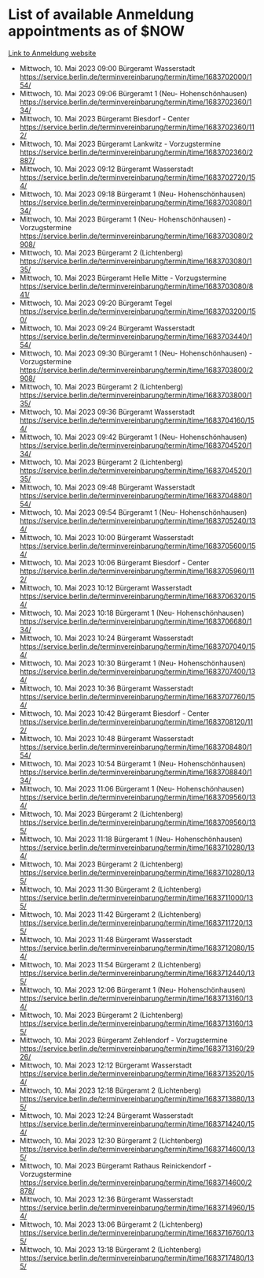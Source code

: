 # List of available Anmeldung appointments as of $NOW
[Link to Anmeldung website](https://service.berlin.de/terminvereinbarung/termin/tag.php?termin=1&anliegen[]=120686&dienstleisterlist=122210,122217,327316,122219,327312,122227,327314,122231,327346,122243,327348,122254,122252,329742,122260,329745,122262,329748,122271,327278,122273,327274,122277,327276,330436,122280,327294,122282,327290,122284,327292,122291,327270,122285,327266,122286,327264,122296,327268,150230,329760,122297,327286,122294,327284,122312,329763,122314,329775,122304,327330,122311,327334,122309,327332,317869,122281,327352,122279,329772,122283,122276,327324,122274,327326,122267,329766,122246,327318,122251,327320,122257,327322,122208,327298,122226,327300&herkunft=http%3A%2F%2Fservice.berlin.de%2Fdienstleistung%2F120686%2F)
- Mittwoch, 10. Mai 2023 09:00 Bürgeramt Wasserstadt https://service.berlin.de/terminvereinbarung/termin/time/1683702000/154/
- Mittwoch, 10. Mai 2023 09:06 Bürgeramt 1 (Neu- Hohenschönhausen) https://service.berlin.de/terminvereinbarung/termin/time/1683702360/134/
- Mittwoch, 10. Mai 2023  Bürgeramt Biesdorf - Center https://service.berlin.de/terminvereinbarung/termin/time/1683702360/112/
- Mittwoch, 10. Mai 2023  Bürgeramt Lankwitz - Vorzugstermine https://service.berlin.de/terminvereinbarung/termin/time/1683702360/2887/
- Mittwoch, 10. Mai 2023 09:12 Bürgeramt Wasserstadt https://service.berlin.de/terminvereinbarung/termin/time/1683702720/154/
- Mittwoch, 10. Mai 2023 09:18 Bürgeramt 1 (Neu- Hohenschönhausen) https://service.berlin.de/terminvereinbarung/termin/time/1683703080/134/
- Mittwoch, 10. Mai 2023  Bürgeramt 1 (Neu- Hohenschönhausen) - Vorzugstermine https://service.berlin.de/terminvereinbarung/termin/time/1683703080/2908/
- Mittwoch, 10. Mai 2023  Bürgeramt 2 (Lichtenberg) https://service.berlin.de/terminvereinbarung/termin/time/1683703080/135/
- Mittwoch, 10. Mai 2023  Bürgeramt Helle Mitte - Vorzugstermine https://service.berlin.de/terminvereinbarung/termin/time/1683703080/841/
- Mittwoch, 10. Mai 2023 09:20 Bürgeramt Tegel https://service.berlin.de/terminvereinbarung/termin/time/1683703200/150/
- Mittwoch, 10. Mai 2023 09:24 Bürgeramt Wasserstadt https://service.berlin.de/terminvereinbarung/termin/time/1683703440/154/
- Mittwoch, 10. Mai 2023 09:30 Bürgeramt 1 (Neu- Hohenschönhausen) - Vorzugstermine https://service.berlin.de/terminvereinbarung/termin/time/1683703800/2908/
- Mittwoch, 10. Mai 2023  Bürgeramt 2 (Lichtenberg) https://service.berlin.de/terminvereinbarung/termin/time/1683703800/135/
- Mittwoch, 10. Mai 2023 09:36 Bürgeramt Wasserstadt https://service.berlin.de/terminvereinbarung/termin/time/1683704160/154/
- Mittwoch, 10. Mai 2023 09:42 Bürgeramt 1 (Neu- Hohenschönhausen) https://service.berlin.de/terminvereinbarung/termin/time/1683704520/134/
- Mittwoch, 10. Mai 2023  Bürgeramt 2 (Lichtenberg) https://service.berlin.de/terminvereinbarung/termin/time/1683704520/135/
- Mittwoch, 10. Mai 2023 09:48 Bürgeramt Wasserstadt https://service.berlin.de/terminvereinbarung/termin/time/1683704880/154/
- Mittwoch, 10. Mai 2023 09:54 Bürgeramt 1 (Neu- Hohenschönhausen) https://service.berlin.de/terminvereinbarung/termin/time/1683705240/134/
- Mittwoch, 10. Mai 2023 10:00 Bürgeramt Wasserstadt https://service.berlin.de/terminvereinbarung/termin/time/1683705600/154/
- Mittwoch, 10. Mai 2023 10:06 Bürgeramt Biesdorf - Center https://service.berlin.de/terminvereinbarung/termin/time/1683705960/112/
- Mittwoch, 10. Mai 2023 10:12 Bürgeramt Wasserstadt https://service.berlin.de/terminvereinbarung/termin/time/1683706320/154/
- Mittwoch, 10. Mai 2023 10:18 Bürgeramt 1 (Neu- Hohenschönhausen) https://service.berlin.de/terminvereinbarung/termin/time/1683706680/134/
- Mittwoch, 10. Mai 2023 10:24 Bürgeramt Wasserstadt https://service.berlin.de/terminvereinbarung/termin/time/1683707040/154/
- Mittwoch, 10. Mai 2023 10:30 Bürgeramt 1 (Neu- Hohenschönhausen) https://service.berlin.de/terminvereinbarung/termin/time/1683707400/134/
- Mittwoch, 10. Mai 2023 10:36 Bürgeramt Wasserstadt https://service.berlin.de/terminvereinbarung/termin/time/1683707760/154/
- Mittwoch, 10. Mai 2023 10:42 Bürgeramt Biesdorf - Center https://service.berlin.de/terminvereinbarung/termin/time/1683708120/112/
- Mittwoch, 10. Mai 2023 10:48 Bürgeramt Wasserstadt https://service.berlin.de/terminvereinbarung/termin/time/1683708480/154/
- Mittwoch, 10. Mai 2023 10:54 Bürgeramt 1 (Neu- Hohenschönhausen) https://service.berlin.de/terminvereinbarung/termin/time/1683708840/134/
- Mittwoch, 10. Mai 2023 11:06 Bürgeramt 1 (Neu- Hohenschönhausen) https://service.berlin.de/terminvereinbarung/termin/time/1683709560/134/
- Mittwoch, 10. Mai 2023  Bürgeramt 2 (Lichtenberg) https://service.berlin.de/terminvereinbarung/termin/time/1683709560/135/
- Mittwoch, 10. Mai 2023 11:18 Bürgeramt 1 (Neu- Hohenschönhausen) https://service.berlin.de/terminvereinbarung/termin/time/1683710280/134/
- Mittwoch, 10. Mai 2023  Bürgeramt 2 (Lichtenberg) https://service.berlin.de/terminvereinbarung/termin/time/1683710280/135/
- Mittwoch, 10. Mai 2023 11:30 Bürgeramt 2 (Lichtenberg) https://service.berlin.de/terminvereinbarung/termin/time/1683711000/135/
- Mittwoch, 10. Mai 2023 11:42 Bürgeramt 2 (Lichtenberg) https://service.berlin.de/terminvereinbarung/termin/time/1683711720/135/
- Mittwoch, 10. Mai 2023 11:48 Bürgeramt Wasserstadt https://service.berlin.de/terminvereinbarung/termin/time/1683712080/154/
- Mittwoch, 10. Mai 2023 11:54 Bürgeramt 2 (Lichtenberg) https://service.berlin.de/terminvereinbarung/termin/time/1683712440/135/
- Mittwoch, 10. Mai 2023 12:06 Bürgeramt 1 (Neu- Hohenschönhausen) https://service.berlin.de/terminvereinbarung/termin/time/1683713160/134/
- Mittwoch, 10. Mai 2023  Bürgeramt 2 (Lichtenberg) https://service.berlin.de/terminvereinbarung/termin/time/1683713160/135/
- Mittwoch, 10. Mai 2023  Bürgeramt Zehlendorf - Vorzugstermine https://service.berlin.de/terminvereinbarung/termin/time/1683713160/2926/
- Mittwoch, 10. Mai 2023 12:12 Bürgeramt Wasserstadt https://service.berlin.de/terminvereinbarung/termin/time/1683713520/154/
- Mittwoch, 10. Mai 2023 12:18 Bürgeramt 2 (Lichtenberg) https://service.berlin.de/terminvereinbarung/termin/time/1683713880/135/
- Mittwoch, 10. Mai 2023 12:24 Bürgeramt Wasserstadt https://service.berlin.de/terminvereinbarung/termin/time/1683714240/154/
- Mittwoch, 10. Mai 2023 12:30 Bürgeramt 2 (Lichtenberg) https://service.berlin.de/terminvereinbarung/termin/time/1683714600/135/
- Mittwoch, 10. Mai 2023  Bürgeramt Rathaus Reinickendorf - Vorzugstermine https://service.berlin.de/terminvereinbarung/termin/time/1683714600/2878/
- Mittwoch, 10. Mai 2023 12:36 Bürgeramt Wasserstadt https://service.berlin.de/terminvereinbarung/termin/time/1683714960/154/
- Mittwoch, 10. Mai 2023 13:06 Bürgeramt 2 (Lichtenberg) https://service.berlin.de/terminvereinbarung/termin/time/1683716760/135/
- Mittwoch, 10. Mai 2023 13:18 Bürgeramt 2 (Lichtenberg) https://service.berlin.de/terminvereinbarung/termin/time/1683717480/135/
